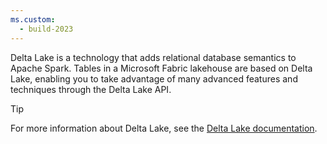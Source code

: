 ```yaml
---
ms.custom:
  - build-2023
---
```

Delta Lake is a technology that adds relational database semantics to Apache Spark. Tables in a Microsoft Fabric lakehouse are based on Delta Lake, enabling you to take advantage of many advanced features and techniques through the Delta Lake API.

> [!TIP]
> For more information about Delta Lake, see the [Delta Lake documentation](https://docs.delta.io/latest/index.html?azure-portal=true).
